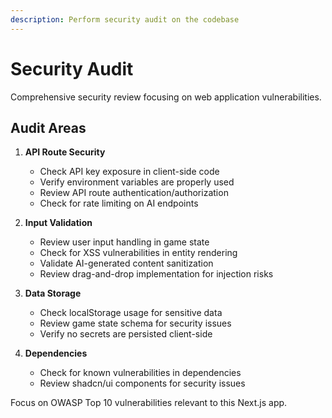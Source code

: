 ```yaml
---
description: Perform security audit on the codebase
---
```


# Security Audit

Comprehensive security review focusing on web application vulnerabilities.

## Audit Areas

1. **API Route Security**
   - Check API key exposure in client-side code
   - Verify environment variables are properly used
   - Review API route authentication/authorization
   - Check for rate limiting on AI endpoints

2. **Input Validation**
   - Review user input handling in game state
   - Check for XSS vulnerabilities in entity rendering
   - Validate AI-generated content sanitization
   - Review drag-and-drop implementation for injection risks

3. **Data Storage**
   - Check localStorage usage for sensitive data
   - Review game state schema for security issues
   - Verify no secrets are persisted client-side

4. **Dependencies**
   - Check for known vulnerabilities in dependencies
   - Review shadcn/ui components for security issues

Focus on OWASP Top 10 vulnerabilities relevant to this Next.js app.

